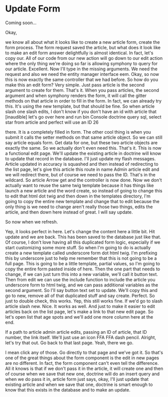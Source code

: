 # Update Form

Coming soon...

Okay, 

we know all about what it looks like to create a new article form, create the form process. The form request saved the article, but what does it look like to make an edit form answer delightfully is almost identical. In fact, let's copy our. All of our code from our new action will go down to our edit action where the only thing we're doing so far is allowing symphony to query for our article. Excellent. Now I'll type in the missing arguments. We need the request and also we need the entity manager interface eem. Okay, so now this is now exactly the same controller that we had before. So how do you make this an edit form? Very simple. Just pass article is the second argument to create for them. That's it. When you pass articles, the second argument and when symphony renders the form, it will call the gitter methods on that article in order to fill in the form. In fact, we can already try this. It's using the new template, but that should be fine. So when article slash one slash edits, I don't know if you don't have an id with article that [inaudible] let's go over here and run bin Console doctrine query sql, select star from article and perfect will use an ID 26 

there. It is a completely filled in form. The other cool thing is when you submit it calls the setter methods on that same article object. So we can still say article equals form. Get data for one, but these two article objects are exactly the same. So we actually don't even need this. That's it. This is now a functional edit page. We'll update the existing article in doctrine will know to update that record in the database. I'll just update my flash messages. Article updated in accuracy is squashed and then instead of redirecting to the list page, let's give this article this route in name Admin article edit and we will redirect there, but of course we need to pass the ID. That's in the wildcard. So article Arrow get and the controller is now done. Now we don't actually want to reuse the same twig template because it has things like launch a new article and the word create, so instead of going to change this to edit that html dot twig and then down in the templates directory, I'm going to copy the entire new template and change that to edit because the only thing is we need to change aren't really those two things, edits the article, and then down here instead of great. I will say update. 

So now when we refresh. 

Yep, it looks perfect in here. Let's change the content here a little bit. Hit update and we are back. This has been saved to the database just like that. Of course, I don't love having all this duplicated form logic, especially if we start customizing some more stuff. So when I'm going to do is actually create a new template called underscore form dot html twig. I'm prefixing this by underscore just to help me remember that this is not going to be a full page. This is going to be a little template, partial values, so I'm going to copy the entire form pasted inside of here. Then the one part that needs to change, if we can just turn this into a new variable, we'll call it button text. Then from edit we can use the include function to include the article you underscore form to html twig, and we can pass additional variables as the second argument. So I'll say button text set to update. We'll copy this and go to new, remove all of that duplicated stuff and say create. Perfect. So just to double check, this works. Yep, this still works fine. If we'd go to slash article slash new. Nice. It works as well. And just to make it easier to edit articles back on the list page, let's make a link to that new edit page. So let's open list that age spots and we'll add one more column here at the end. 

If a path to article admin article edits, passing an ID of article, that ID number, the link itself. We'll just use an icon FFA FFA dash pencil. Alright, let's try that out. Go back to that last page. Yeah, there we go. 

I mean click any of those. Go directly to that page and we've got it. So that's one of the great things about the form component is the edit in new pages are no different. In fact, the form component can't even tell the difference. All it knows is that if we don't pass it in the article, it will create one and then of course when we save that new one, doctrine will do an insert query and when we do pass it in, article form just says, okay, I'll just update that existing article and when we save that one, doctrine is smart enough to know that this exists in the database and to make an update.
